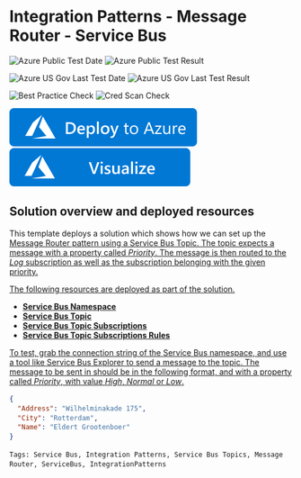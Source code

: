 # Integration Patterns - Message Router - Service Bus

![Azure Public Test Date](https://azurequickstartsservice.blob.core.windows.net/badges/101-integrationpatterns-messagerouter-servicebus/PublicLastTestDate.svg)
![Azure Public Test Result](https://azurequickstartsservice.blob.core.windows.net/badges/101-integrationpatterns-messagerouter-servicebus/PublicDeployment.svg)

![Azure US Gov Last Test Date](https://azurequickstartsservice.blob.core.windows.net/badges/101-integrationpatterns-messagerouter-servicebus/FairfaxLastTestDate.svg)
![Azure US Gov Last Test Result](https://azurequickstartsservice.blob.core.windows.net/badges/101-integrationpatterns-messagerouter-servicebus/FairfaxDeployment.svg)

![Best Practice Check](https://azurequickstartsservice.blob.core.windows.net/badges/101-integrationpatterns-messagerouter-servicebus/BestPracticeResult.svg)
![Cred Scan Check](https://azurequickstartsservice.blob.core.windows.net/badges/101-integrationpatterns-messagerouter-servicebus/CredScanResult.svg)

[![Deploy To Azure](https://raw.githubusercontent.com/Azure/azure-quickstart-templates/master/1-CONTRIBUTION-GUIDE/images/deploytoazure.svg?sanitize=true)](https://portal.azure.com/#create/Microsoft.Template/uri/https%3A%2F%2Fraw.githubusercontent.com%2FAzure%2Fazure-quickstart-templates%2Fmaster%2F101-integrationpatterns-messagerouter-servicebus%2Fazuredeploy.json)
[![Visualize](https://raw.githubusercontent.com/Azure/azure-quickstart-templates/master/1-CONTRIBUTION-GUIDE/images/visualizebutton.svg?sanitize=true)](http://armviz.io/#/?load=https%3A%2F%2Fraw.githubusercontent.com%2FAzure%2Fazure-quickstart-templates%2Fmaster%2F101-integrationpatterns-messagerouter-servicebus%2Fazuredeploy.json)

## Solution overview and deployed resources

This template deploys a solution which shows how we can set up the
<a href="http://www.enterpriseintegrationpatterns.com/patterns/messaging/MessageRouter.html" target="_blank">Message
Router pattern using a Service Bus Topic. The topic expects a message with a
property called _Priority_. The message is then routed to the _Log_ subscription
as well as the subscription belonging with the given priority.

The following resources are deployed as part of the solution.

- **Service Bus Namespace**
- **Service Bus Topic**
- **Service Bus Topic Subscriptions**
- **Service Bus Topic Subscriptions Rules**

To test, grab the connection string of the Service Bus namespace, and use a tool
like Service Bus Explorer to send a message to the topic. The message to be sent
in should be in the following format, and with a property called _Priority_,
with value _High_, _Normal_ or _Low_.

```json
{
  "Address": "Wilhelminakade 175",
  "City": "Rotterdam",
  "Name": "Eldert Grootenboer"
}
```

`Tags: Service Bus, Integration Patterns, Service Bus Topics, Message Router, ServiceBus, IntegrationPatterns`
